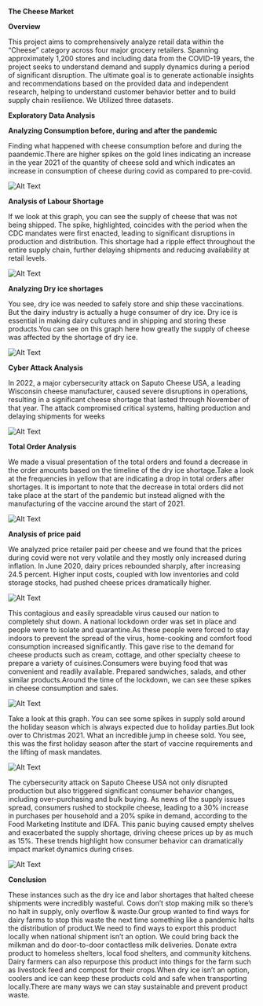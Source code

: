 **The Cheese Market**

**Overview**

This project aims to comprehensively analyze retail data within the “Cheese” category across four major grocery retailers. Spanning approximately 1,200 stores and including data from the COVID-19 years, the project seeks to understand demand and supply dynamics during a period of significant disruption. The ultimate goal is to generate actionable insights and recommendations based on the provided data and independent research, helping to understand customer behavior better and to build supply chain resilience. We Utilized three datasets.

**Exploratory Data Analysis**

**Analyzing Consumption before, during and after the pandemic**

Finding what happened with cheese consumption before and during the paandemic.There are higher spikes on the gold lines indicating an increase in the year 2021 of  the quantity of cheese sold and which indicates an increase in consumption of cheese during covid as compared to pre-covid.


![Alt Text](https://github.com/Thokozile23/William-and-Mary-Portfolio/blob/8f4e89bc82b1d375b452aa276ccc705c8a89edc6/CTBA%20Project/pic1.png)

**Analysis of Labour Shortage**

If we look at this graph, you can see the supply of cheese that was not being shipped. The spike, highlighted, coincides with the period when the CDC mandates were first enacted, leading to significant disruptions in production and distribution. This shortage had a ripple effect throughout the entire supply chain, further delaying shipments and reducing availability at retail levels.

![Alt Text](https://github.com/Thokozile23/William-and-Mary-Portfolio/blob/f1848033baaafc24239ce89bd7aa8c065507c780/CTBA%20Project/photo1.png)

**Analyzing Dry ice shortages**

You see, dry ice was needed to safely store and ship these vaccinations. But the dairy industry is actually a huge consumer of dry ice. Dry ice is essential in making dairy cultures and in shipping and storing these products.You can see on this graph here how greatly the supply of cheese was affected by the shortage of dry ice.

![Alt Text](https://github.com/Thokozile23/William-and-Mary-Portfolio/blob/b44fb986f7f7a86aea399199ed94073c600fd5b5/CTBA%20Project/photo2.png)

**Cyber Attack Analysis**

In 2022, a major cybersecurity attack on Saputo Cheese USA, a leading Wisconsin cheese manufacturer, caused severe disruptions in operations, resulting in a significant cheese shortage that lasted through November of that year. The attack compromised critical systems, halting production and delaying shipments for weeks

![Alt Text](https://github.com/Thokozile23/William-and-Mary-Portfolio/blob/917fb5e376907fe4ce7e16df74795aa4126b8134/CTBA%20Project/photo3.png)

**Total Order Analysis**

We made a visual presentation of the total orders and found a decrease in the order amounts based on the timeline of the dry ice shortage.Take a look at  the frequencies in yellow that are  indicating a drop in total orders after shortages. It is important to note that the decrease in total orders did  not take place at the start of the pandemic but instead aligned with the manufacturing of the vaccine around the start of 2021.   

![Alt Text](https://github.com/Thokozile23/William-and-Mary-Portfolio/blob/44718d69ccc54b9ed4b6f365ae71e11ee3ddb73a/CTBA%20Project/photo4.png)

**Analysis of price paid**

We analyzed price retailer paid per cheese  and we found that the prices during covid were not very volatile and they mostly only increased during inflation. In June 2020, dairy prices rebounded sharply, after increasing 24.5 percent. Higher input costs, coupled with low inventories and cold storage stocks, had pushed cheese prices dramatically higher. 

![Alt Text](https://github.com/Thokozile23/William-and-Mary-Portfolio/blob/a26351c01afa2a28ceea35ec5a0903ca482d7499/CTBA%20Project/photo5.png)


This contagious and easily spreadable virus caused our nation to completely shut down. A national lockdown order was set in place and people were to isolate and quarantine.As these people were forced to stay indoors to prevent the spread of the virus, home-cooking and comfort food consumption increased significantly. 
This gave rise to the demand for cheese products such as cream, cottage, and other specialty cheese to prepare a variety of cuisines.Consumers were buying food that was convenient and readily available. Prepared sandwiches, salads, and other similar products.Around the time of the lockdown, we can see these spikes in cheese consumption and sales.


![Alt Text](https://github.com/Thokozile23/William-and-Mary-Portfolio/blob/bbf945046f37a24d22ae878718d35faf130a55c8/CTBA%20Project/pic7.png)

Take a look at this graph. You can see some spikes in supply sold around the holiday season which is always expected due to holiday parties.But look over to Christmas 2021. What an incredible jump in cheese sold. You see, this was the first holiday season after the start of vaccine requirements and the lifting of mask mandates.

![Alt Text](https://github.com/Thokozile23/William-and-Mary-Portfolio/blob/4aa6579a4ebe2dab3475a61ee8f8e3b2977fdbcb/CTBA%20Project/pic8.png)

The cybersecurity attack on Saputo Cheese USA not only disrupted production but also triggered significant consumer behavior changes, including over-purchasing and bulk buying. As news of the supply issues spread, consumers rushed to stockpile cheese, leading to a 30% increase in purchases per household and a 20% spike in demand, according to the Food Marketing Institute and IDFA. This panic buying caused empty shelves and exacerbated the supply shortage, driving cheese prices up by as much as 15%. These trends highlight how consumer behavior can dramatically impact market dynamics during crises.

![Alt Text](https://github.com/Thokozile23/William-and-Mary-Portfolio/blob/cbfe274631ee37149216375b5d1eab42868ea689/CTBA%20Project/pic9.png)

**Conclusion**

These instances such as the dry ice and labor shortages that halted cheese shipments were incredibly wasteful.
Cows don’t stop making milk so there’s no halt in supply, only overflow & waste.Our group wanted to find ways for dairy farms to stop this waste the next time something like a pandemic halts the distribution of product.We need to find ways to export this product locally when national shipment isn’t an option.
We could bring back the milkman and do door-to-door contactless milk deliveries. Donate extra product to homeless shelters, local food shelters, and community kitchens. Dairy farmers can also repurpose this product into things for the farm such as livestock feed and compost for their crops.When dry ice isn’t an option, coolers and ice can keep these products cold and safe when transporting locally.There are many ways we can stay sustainable and prevent product waste.










